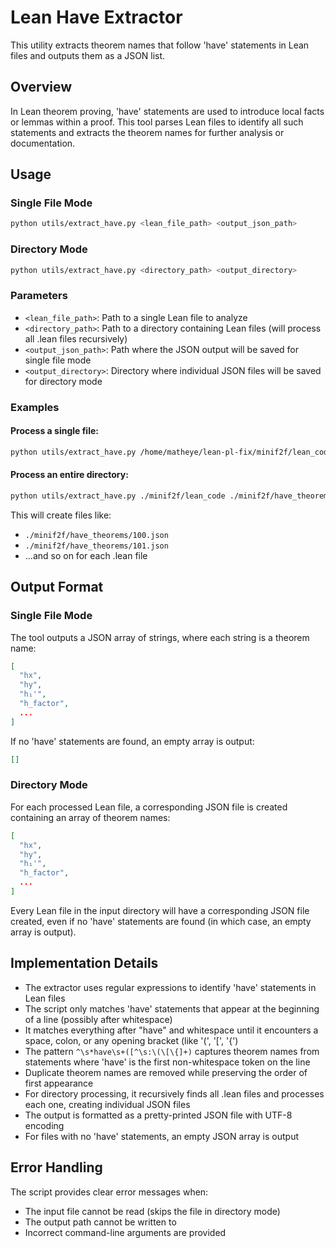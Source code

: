 # Lean Have Extractor

This utility extracts theorem names that follow 'have' statements in Lean files and outputs them as a JSON list.

## Overview

In Lean theorem proving, 'have' statements are used to introduce local facts or lemmas within a proof. This tool parses Lean files to identify all such statements and extracts the theorem names for further analysis or documentation.

## Usage

### Single File Mode

```bash
python utils/extract_have.py <lean_file_path> <output_json_path>
```

### Directory Mode

```bash
python utils/extract_have.py <directory_path> <output_directory>
```

### Parameters

- `<lean_file_path>`: Path to a single Lean file to analyze
- `<directory_path>`: Path to a directory containing Lean files (will process all .lean files recursively)
- `<output_json_path>`: Path where the JSON output will be saved for single file mode
- `<output_directory>`: Directory where individual JSON files will be saved for directory mode

### Examples

#### Process a single file:

```bash
python utils/extract_have.py /home/matheye/lean-pl-fix/minif2f/lean_code/100.lean /path/to/output/theorems.json
```

#### Process an entire directory:

```bash
python utils/extract_have.py ./minif2f/lean_code ./minif2f/have_theorems
```

This will create files like:
- `./minif2f/have_theorems/100.json`
- `./minif2f/have_theorems/101.json`
- ...and so on for each .lean file

## Output Format

### Single File Mode

The tool outputs a JSON array of strings, where each string is a theorem name:

```json
[
  "hx",
  "hy",
  "h₁'",
  "h_factor",
  ...
]
```

If no 'have' statements are found, an empty array is output:

```json
[]
```

### Directory Mode

For each processed Lean file, a corresponding JSON file is created containing an array of theorem names:

```json
[
  "hx",
  "hy",
  "h₁'",
  "h_factor",
  ...
]
```

Every Lean file in the input directory will have a corresponding JSON file created, even if no 'have' statements are found (in which case, an empty array is output).

## Implementation Details

- The extractor uses regular expressions to identify 'have' statements in Lean files
- The script only matches 'have' statements that appear at the beginning of a line (possibly after whitespace)
- It matches everything after "have" and whitespace until it encounters a space, colon, or any opening bracket (like '(', '[', '{')
- The pattern `^\s*have\s+([^\s:\(\[\{]+)` captures theorem names from statements where 'have' is the first non-whitespace token on the line
- Duplicate theorem names are removed while preserving the order of first appearance
- For directory processing, it recursively finds all .lean files and processes each one, creating individual JSON files
- The output is formatted as a pretty-printed JSON file with UTF-8 encoding
- For files with no 'have' statements, an empty JSON array is output

## Error Handling

The script provides clear error messages when:
- The input file cannot be read (skips the file in directory mode)
- The output path cannot be written to
- Incorrect command-line arguments are provided 